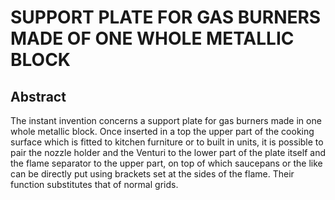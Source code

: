 # SUPPORT PLATE FOR GAS BURNERS MADE OF ONE WHOLE METALLIC BLOCK

## Abstract
The instant invention concerns a support plate for gas burners made in one whole metallic block. Once inserted in a top the upper part of the cooking surface which is fitted to kitchen furniture or to built in units, it is possible to pair the nozzle holder and the Venturi to the lower part of the plate itself and the flame separator to the upper part, on top of which saucepans or the like can be directly put using brackets set at the sides of the flame. Their function substitutes that of normal grids.